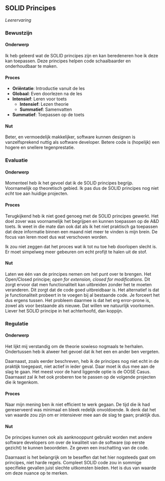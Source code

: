 ## SOLID Principes
_Leerervaring_  

### Bewustzijn
#### Onderwerp
Ik heb geleerd wat de SOLID principes zijn en kan beredeneren hoe ik deze kan toepassen. Deze principes helpen code
schaalbaarder en onderhoudbaar te maken. 

#### Proces
- **Oriëntatie**: Introductie vanuit de les
- **Globaal**: Even doorlezen na de les
- **Intensief**: Leren voor toets
  - **Intensief**: Lezen theorie
  - **Summatief**: Samenvatten
- **Summatief**: Toepassen op de toets

#### Nut
Beter, en vermoedelijk makkelijker, software kunnen designen is vanzelfsprekend nuttig als software developer. Betere
code is (hopelijk) een hogere en snellere tegenprestatie. 

### Evaluatie
#### Onderwerp
Momenteel heb ik het gevoel dat ik de SOLID principes begrijp. Voornamelijk op theoretisch gebied. Ik pas dus de SOLID
principes nog niet _echt_ toe aan huidige projecten. 

#### Proces
Terugkijkend heb ik niet goed genoeg met de SOLID principes gewerkt. Het doel zover was voornamelijk het begrijpen en
kunnen toepassen op de A&D toets. Ik weet in die mate dan ook dat als ik het niet praktisch ga toepassen dat deze
informatie binnen een maand niet meer te vinden is mijn brein. De focus van leren moet dus wat verschoven worden.

Ik zou niet zeggen dat het proces wat ik tot nu toe heb doorlopen slecht is. Er moet simpelweg meer gebeuren om echt 
profijt te halen uit de stof.

#### Nut 
Laten we één van de principes nemen om het punt over te brengen. Het Open/Closed principe; _open for extension, closed
for modifications_. Dit zorgt ervoor dat men functionaliteit kan uitbreiden zonder het te moeten veranderen. Dit zorgt
dat de code goed uitbreidbaar is. Het alternatief is dat je functionaliteit probeert in te voegen bij al bestaande code.
Je forceert het dus ergens tussen. Het probleem daarmee is dat het erg error-prone is, zowel als voor bestaande als 
nieuwe. Dat willen we natuurlijk voorkomen. Liever het SOLID principe in het achterhoofd, dan koppijn.

### Regulatie
#### Onderwerp 
Het lijkt mij verstandig om de theorie sowieso nogmaals te herhalen. Ondertussen heb ik alweer het gevoel dat ik het 
een en ander ben vergeten. 

Daarnaast, zoals eerder beschreven, heb ik de principes nog niet echt in de praktijk toegepast, niet actief in ieder
geval. Daar moet ik dus mee aan de slag te gaan. Het meest voor de hand liggende optie is de OOSE Casus. Daarnaast
zal ik het ook proberen toe te passen op de volgende projecten die ik tegenkom. 

#### Proces
Naar mijn mening ben ik niet efficient te werk gegaan. De tijd die ik had gereserveerd was minimaal en bleek redelijk
onvoldoende. Ik denk dat het van waarde zou zijn om er intensiever mee aan de slag te gaan; praktijk dus.

#### Nut
De principes kunnen ook als aanknooppunt gebruikt worden met andere software developers om over de kwaliteit
van de software (op eerste gezicht) te kunnen beoordelen. Ze geven een inschatting van de code.

Daarnaast is het belangrijk om te beseffen dat het hier nogsteeds gaat om principes, niet harde regels. Compleet 
SOLID code zou in sommige specifieke gevallen juist slechte uitkomsten bieden. Het is dus van waarde om deze nuance 
op te merken.
